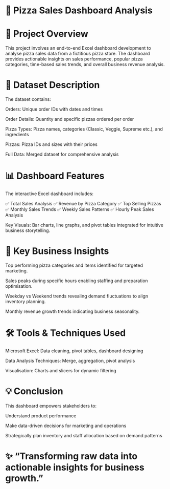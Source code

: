 # 🍕 Pizza Sales Dashboard Analysis
# 📌 Project Overview
This project involves an end-to-end Excel dashboard development to analyse pizza sales data from a fictitious pizza store. The dashboard provides actionable insights on sales performance, popular pizza categories, time-based sales trends, and overall business revenue analysis.

# 💾 Dataset Description
The dataset contains:

Orders: Unique order IDs with dates and times

Order Details: Quantity and specific pizzas ordered per order

Pizza Types: Pizza names, categories (Classic, Veggie, Supreme etc.), and ingredients

Pizzas: Pizza IDs and sizes with their prices

Full Data: Merged dataset for comprehensive analysis

# 📊 Dashboard Features
The interactive Excel dashboard includes:

✅ Total Sales Analysis
✅ Revenue by Pizza Category
✅ Top Selling Pizzas
✅ Monthly Sales Trends
✅ Weekly Sales Patterns
✅ Hourly Peak Sales Analysis

Key Visuals: Bar charts, line graphs, and pivot tables integrated for intuitive business storytelling.

# 🔑 Key Business Insights
Top performing pizza categories and items identified for targeted marketing.

Sales peaks during specific hours enabling staffing and preparation optimisation.

Weekday vs Weekend trends revealing demand fluctuations to align inventory planning.

Monthly revenue growth trends indicating business seasonality.

# 🛠️ Tools & Techniques Used
Microsoft Excel: Data cleaning, pivot tables, dashboard designing

Data Analysis Techniques: Merge, aggregation, pivot analysis

Visualisation: Charts and slicers for dynamic filtering

# 💡 Conclusion
This dashboard empowers stakeholders to:

Understand product performance

Make data-driven decisions for marketing and operations

Strategically plan inventory and staff allocation based on demand patterns

# ✨ “Transforming raw data into actionable insights for business growth.”
